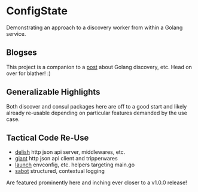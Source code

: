 
# ConfigState

Demonstrating an approach to a discovery worker from within a Golang service.

## Blogses

This project is a companion to a [post](https://clarktrimble.online/blog/configstate/) about Golang discovery, etc.
Head on over for blather! :)

## Generalizable Highlights

Both discover and consul packages here are off to a good start and likely already re-usable depending on particular features demanded by the use case.

## Tactical Code Re-Use

- [delish](https://github.com/clarktrimble/delish) http json api server, middlewares, etc.
- [giant](https://github.com/clarktrimble/giant) http json api client and tripperwares
- [launch](https://github.com/clarktrimble/launch) envconfig, etc. helpers targeting main.go
- [sabot](https://github.com/clarktrimble/sabot) structured, contextual logging

Are featured prominently here and inching ever closer to a v1.0.0 release!
